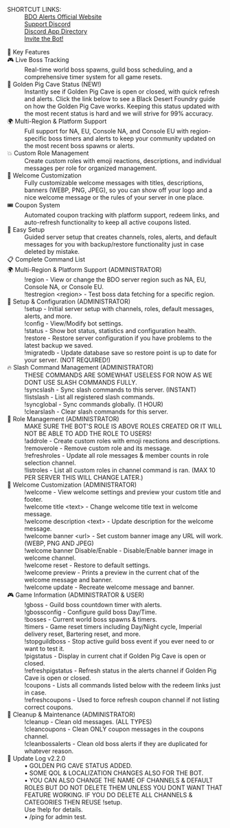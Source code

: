 <dl>
  <dt>SHORTCUT LINKS:</dt>
  <dd><a href="https://bdoalerts.xyz">BDO Alerts Official Website</a></dd>
  <dd><a href="https://discord.gg/c2RZkZ7mAS">Support Discord</a></dd>
  <dd><a href="https://discord.com/discovery/applications/1407796438410203287">Discord App Directory</a></dd>
  <dd><a href="https://discord.com/oauth2/authorize?client_id=1407796438410203287&permissions=8&integration_type=0&scope=bot">Invite the Bot!</a></dd>

<dl>
  <dt>🌟 Key Features</dt>
  <dd></dd>

  <dt>🎮 Live Boss Tracking</dt>
  <dd>Real-time world boss spawns, guild boss scheduling, and a comprehensive timer system for all game resets.</dd>

  <dt>🐷 Golden Pig Cave Status (NEW!)</dt>
  <dd>Instantly see if Golden Pig Cave is open or closed, with quick refresh and alerts. Click the link below to see a Black Desert Foundry guide on how the Golden Pig Cave works. Keeping this status updated with the most recent status is hard and we will strive for 99% accuracy.</dd>

  <dt>🌍 Multi-Region & Platform Support</dt>
  <dd>Full support for NA, EU, Console NA, and Console EU with region-specific boss timers and alerts to keep your community updated on the most recent boss spawns or alerts.</dd>

  <dt>💥 Custom Role Management</dt>
  <dd>Create custom roles with emoji reactions, descriptions, and individual messages per role for organized management.</dd>

  <dt>🌟 Welcome Customization</dt>
  <dd>Fully customizable welcome messages with titles, descriptions, banners (WEBP, PNG, JPEG), so you can show off your logo and a nice welcome message or the rules of your server in one place.</dd>

  <dt>🎟️ Coupon System</dt>
  <dd>Automated coupon tracking with platform support, redeem links, and auto-refresh functionality to keep all active coupons listed.</dd>

  <dt>🔧 Easy Setup</dt>
  <dd>Guided server setup that creates channels, roles, alerts, and default messages for you with backup/restore functionality just in case deleted by mistake.</dd>

  <dt>📋 Complete Command List</dt>
  <dd></dd>

  <dt>🌍 Multi-Region & Platform Support (ADMINISTRATOR)</dt>
  <dd>
    !region - View or change the BDO server region such as NA, EU, Console NA, or Console EU.<br>
    !testregion &lt;region&gt; - Test boss data fetching for a specific region.
  </dd>

  <dt>🔧 Setup & Configuration (ADMINISTRATOR)</dt>
  <dd>
    !setup - Initial server setup with channels, roles, default messages, alerts, and more.<br>
    !config - View/Modify bot settings.<br>
    !status - Show bot status, statistics and configuration health.<br>
    !restore - Restore server configuration if you have problems to the latest backup we saved.<br>
    !migratedb - Update database save so restore point is up to date for your server. (NOT REQUIRED!)
  </dd>

  <dt>🔥 Slash Command Management (ADMINISTRATOR)</dt>
  <dd>
    THESE COMMANDS ARE SOMEWHAT USELESS FOR NOW AS WE DONT USE SLASH COMMANDS FULLY.<br>
    !syncslash - Sync slash commands to this server. (INSTANT)<br>
    !listslash - List all registered slash commands.<br>
    !syncglobal - Sync commands globally. (1 HOUR)<br>
    !clearslash - Clear slash commands for this server.
  </dd>

  <dt>👥 Role Management (ADMINISTRATOR)</dt>
  <dd>
    MAKE SURE THE BOT'S ROLE IS ABOVE ROLES CREATED OR IT WILL NOT BE ABLE TO ADD THE ROLE TO USERS!<br>
    !addrole - Create custom roles with emoji reactions and descriptions.<br>
    !removerole - Remove custom role and its message.<br>
    !refreshroles - Update all role messages & member counts in role selection channel.<br>
    !listroles - List all custom roles in channel command is ran. (MAX 10 PER SERVER THIS WILL CHANGE LATER.)
  </dd>

  <dt>🌟 Welcome Customization (ADMINISTRATOR)</dt>
  <dd>
    !welcome - View welcome settings and preview your custom title and footer.<br>
    !welcome title &lt;text&gt; - Change welcome title text in welcome message.<br>
    !welcome description &lt;text&gt; - Update description for the welcome message.<br>
    !welcome banner &lt;url&gt; - Set custom banner image any URL will work. (WEBP, PNG AND JPEG)<br>
    !welcome banner Disable/Enable - Disable/Enable banner image in welcome channel.<br>
    !welcome reset - Restore to default settings.<br>
    !welcome preview - Prints a preview in the current chat of the welcome message and banner.<br>
    !welcome update - Recreate welcome message and banner.
  </dd>

  <dt>🎮 Game Information (ADMINISTRATOR & USER)</dt>
  <dd>
    !gboss - Guild boss countdown timer with alerts.<br>
    !gbossconfig - Configure guild boss Day/Time.<br>
    !bosses - Current world boss spawns & timers.<br>
    !timers - Game reset timers including Day/Night cycle, Imperial delivery reset, Bartering reset, and more.<br>
    !stopguildboss - Stop active guild boss event if you ever need to or want to test it.<br>
    !pigstatus - Display in current chat if Golden Pig Cave is open or closed.<br>
    !refreshpigstatus - Refresh status in the alerts channel if Golden Pig Cave is open or closed.<br>
    !coupons - Lists all commands listed below with the redeem links just in case.<br>
    !refreshcoupons - Used to force refresh coupon channel if not listing correct coupons.
  </dd>

  <dt>🧹 Cleanup & Maintenance (ADMINISTRATOR)</dt>
  <dd>
    !cleanup - Clean old messages. (ALL TYPES)<br>
    !cleancoupons - Clean ONLY coupon messages in the coupons channel.<br>
    !cleanbossalerts - Clean old boss alerts if they are duplicated for whatever reason.
  </dd>

  <dt>🌟 Update Log v2.2.0</dt>
  <dd>
    • GOLDEN PIG CAVE STATUS ADDED.<br>
    • SOME QOL & LOCALIZATION CHANGES ALSO FOR THE BOT.<br>
    • YOU CAN ALSO CHANGE THE NAME OF CHANNELS & DEFAULT ROLES BUT DO NOT DELETE THEM UNLESS YOU DONT WANT THAT FEATURE WORKING. IF YOU DO DELETE ALL CHANNELS & CATEGORIES THEN REUSE !setup.<br>
    Use !help for details.<br>
    • /ping for admin test.
  </dd>
</dl>
